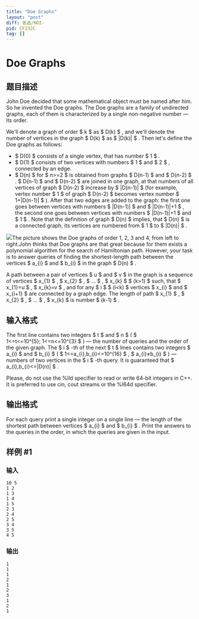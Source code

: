 ```yaml
---
title: "Doe Graphs"
layout: "post"
diff: 省选/NOI-
pid: CF232C
tag: []
---
```


# Doe Graphs

## 题目描述

John Doe decided that some mathematical object must be named after him. So he invented the Doe graphs. The Doe graphs are a family of undirected graphs, each of them is characterized by a single non-negative number — its order.

We'll denote a graph of order $ k $ as $ D(k) $ , and we'll denote the number of vertices in the graph $ D(k) $ as $ |D(k)| $ . Then let's define the Doe graphs as follows:

- $ D(0) $ consists of a single vertex, that has number $ 1 $ .
- $ D(1) $ consists of two vertices with numbers $ 1 $ and $ 2 $ , connected by an edge.
- $ D(n) $ for $ n>=2 $ is obtained from graphs $ D(n-1) $ and $ D(n-2) $ . $ D(n-1) $ and $ D(n-2) $ are joined in one graph, at that numbers of all vertices of graph $ D(n-2) $ increase by $ |D(n-1)| $ (for example, vertex number $ 1 $ of graph $ D(n-2) $ becomes vertex number $ 1+|D(n-1)| $ ). After that two edges are added to the graph: the first one goes between vertices with numbers $ |D(n-1)| $ and $ |D(n-1)|+1 $ , the second one goes between vertices with numbers $ |D(n-1)|+1 $ and $ 1 $ . Note that the definition of graph $ D(n) $ implies, that $ D(n) $ is a connected graph, its vertices are numbered from $ 1 $ to $ |D(n)| $ .

 ![](https://cdn.luogu.com.cn/upload/vjudge_pic/CF232C/ef320fe60e1714744a7b026fb199d2799a6e48f5.png)The picture shows the Doe graphs of order 1, 2, 3 and 4, from left to right.John thinks that Doe graphs are that great because for them exists a polynomial algorithm for the search of Hamiltonian path. However, your task is to answer queries of finding the shortest-length path between the vertices $ a_{i} $ and $ b_{i} $ in the graph $ D(n) $ .

A path between a pair of vertices $ u $ and $ v $ in the graph is a sequence of vertices $ x_{1} $ , $ x_{2} $ , $ ... $ , $ x_{k} $ $ (k&gt;1) $ such, that $ x_{1}=u $ , $ x_{k}=v $ , and for any $ i $ $ (i&lt;k) $ vertices $ x_{i} $ and $ x_{i+1} $ are connected by a graph edge. The length of path $ x_{1} $ , $ x_{2} $ , $ ... $ , $ x_{k} $ is number $ (k-1) $ .

## 输入格式

The first line contains two integers $ t $ and $ n $ ( $ 1<=t<=10^{5}; 1<=n<=10^{3} $ ) — the number of queries and the order of the given graph. The $ i $ -th of the next $ t $ lines contains two integers $ a_{i} $ and $ b_{i} $ ( $ 1<=a_{i},b_{i}<=10^{16} $ , $ a_{i}≠b_{i} $ ) — numbers of two vertices in the $ i $ -th query. It is guaranteed that $ a_{i},b_{i}<=|D(n)| $ .

Please, do not use the %lld specifier to read or write 64-bit integers in С++. It is preferred to use cin, cout streams or the %I64d specifier.

## 输出格式

For each query print a single integer on a single line — the length of the shortest path between vertices $ a_{i} $ and $ b_{i} $ . Print the answers to the queries in the order, in which the queries are given in the input.

## 样例 #1

### 输入

```
10 5
1 2
1 3
1 4
1 5
2 3
2 4
2 5
3 4
3 5
4 5

```

### 输出

```
1
1
1
2
1
2
3
1
2
1

```


